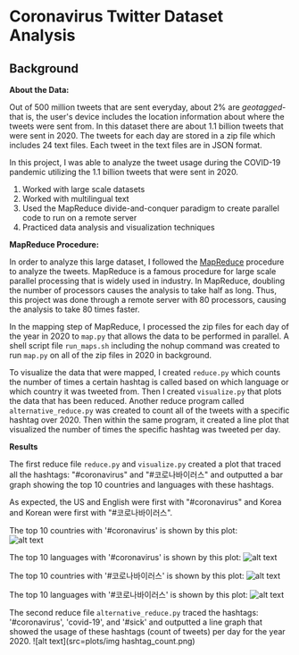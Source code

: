# Coronavirus Twitter Dataset Analysis

## Background

**About the Data:**

Out of 500 million tweets that are sent everyday, about 2% are *geotagged*-that is, the user's device includes the location information
about where the tweets were sent from. In this dataset there are about 1.1 billion tweets that were sent in 2020. The tweets for each day
are stored in a zip file which includes 24 text files. Each tweet in the text files are in JSON format. 

In this project, I was able to analyze the tweet usage during the COVID-19 pandemic utilizing the 1.1 billion tweets that were sent in 2020. 
1. Worked with large scale datasets
2. Worked with multilingual text
3. Used the MapReduce divide-and-conquer paradigm to create parallel code to run on a remote server
4. Practiced data analysis and visualization techniques

**MapReduce Procedure:**

In order to analyze this large dataset, I followed the [MapReduce](https://en.wikipedia.org/wiki/MapReduce) procedure to analyze the tweets.
MapReduce is a famous procedure for large scale parallel processing that is widely used in industry. In MapReduce, doubling the number of processors
causes the analysis to take half as long. Thus, this project was done through a remote server with 80 processors, causing the analysis to 
take 80 times faster.

In the mapping step of MapReduce, I processed the zip files for each day of the year in 2020 to `map.py` that allows the data to be performed in parallel.
A shell script file `run_maps.sh` including the nohup command was created to run `map.py` on all of the zip files in 2020 in background. 

To visualize the data that were mapped, I created `reduce.py` which counts the number of times a certain hashtag is called based on which language or 
which country it was tweeted from. Then I created `visualize.py` that plots the data that has been reduced. Another reduce program called `alternative_reduce.py`
was created to count all of the tweets with a specific hashtag over 2020. Then within the same program, it created a line plot that visualized the number of times
the specific hashtag was tweeted per day. 

**Results** 

The first reduce file `reduce.py` and `visualize.py` created a plot that traced all the hashtags: "#coronavirus" and "#코로나바이러스" and outputted a bar graph
showing the top 10 countries and languages with these hashtags. 

As expected, the US and English were first with "#coronavirus" and Korea and Korean were first with "#코로나바이러스". 

The top 10 countries with '#coronavirus' is shown by this plot:  
![alt text](src=plots/#coronavirus_country_output_plot.png) 

The top 10 languages with '#coronavirus' is shown by this plot: 
![alt text](src=plots/#coronavirus_language_output_plot.png)

The top 10 countries with '#코로나바이러스' is shown by this plot:
![alt text](src=plots/#코로나바이러스_country_output_plot.png)

The top 10 languages with '#코로나바이러스' is shown by this plot: 
![alt text](src=plots/#코로나바이러스_language_output_plot.png)

The second reduce file `alternative_reduce.py` traced the hashtags: '#coronavirus', 'covid-19', and '#sick' and outputted a line graph that 
showed the usage of these hashtags (count of tweets) per day for the year 2020. 
![alt text](src=plots/img hashtag_count.png)

